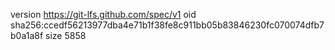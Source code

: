 version https://git-lfs.github.com/spec/v1
oid sha256:ccedf56213977dba4e71b1f38fe8c911bb05b83846230fc070074dfb7b0a1a8f
size 5858
